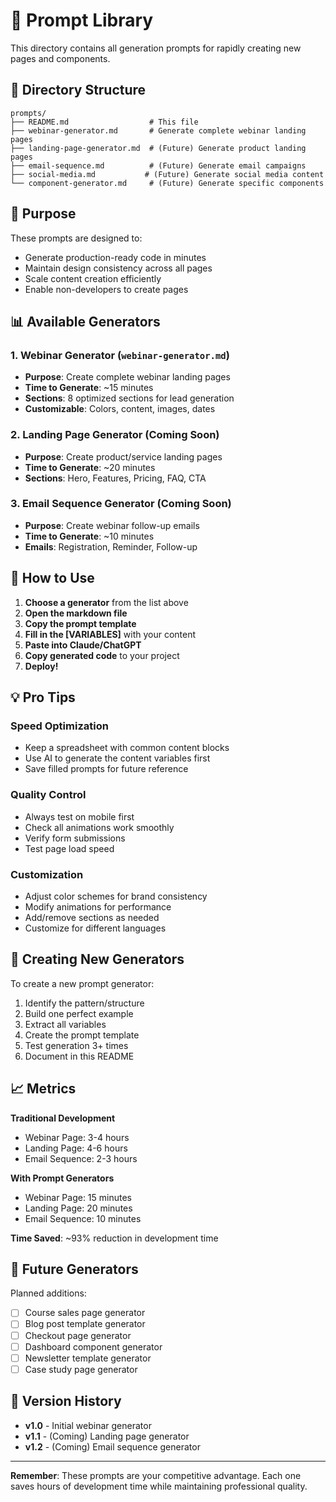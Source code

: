 # 🚀 Prompt Library

This directory contains all generation prompts for rapidly creating new pages and components.

## 📁 Directory Structure

```
prompts/
├── README.md                  # This file
├── webinar-generator.md       # Generate complete webinar landing pages
├── landing-page-generator.md  # (Future) Generate product landing pages
├── email-sequence.md          # (Future) Generate email campaigns
├── social-media.md           # (Future) Generate social media content
└── component-generator.md     # (Future) Generate specific components
```

## 🎯 Purpose

These prompts are designed to:
- Generate production-ready code in minutes
- Maintain design consistency across all pages
- Scale content creation efficiently
- Enable non-developers to create pages

## 📊 Available Generators

### 1. Webinar Generator (`webinar-generator.md`)
- **Purpose**: Create complete webinar landing pages
- **Time to Generate**: ~15 minutes
- **Sections**: 8 optimized sections for lead generation
- **Customizable**: Colors, content, images, dates

### 2. Landing Page Generator (Coming Soon)
- **Purpose**: Create product/service landing pages
- **Time to Generate**: ~20 minutes
- **Sections**: Hero, Features, Pricing, FAQ, CTA

### 3. Email Sequence Generator (Coming Soon)
- **Purpose**: Create webinar follow-up emails
- **Time to Generate**: ~10 minutes
- **Emails**: Registration, Reminder, Follow-up

## 🎨 How to Use

1. **Choose a generator** from the list above
2. **Open the markdown file**
3. **Copy the prompt template**
4. **Fill in the [VARIABLES]** with your content
5. **Paste into Claude/ChatGPT**
6. **Copy generated code** to your project
7. **Deploy!**

## 💡 Pro Tips

### Speed Optimization
- Keep a spreadsheet with common content blocks
- Use AI to generate the content variables first
- Save filled prompts for future reference

### Quality Control
- Always test on mobile first
- Check all animations work smoothly
- Verify form submissions
- Test page load speed

### Customization
- Adjust color schemes for brand consistency
- Modify animations for performance
- Add/remove sections as needed
- Customize for different languages

## 🔧 Creating New Generators

To create a new prompt generator:

1. Identify the pattern/structure
2. Build one perfect example
3. Extract all variables
4. Create the prompt template
5. Test generation 3+ times
6. Document in this README

## 📈 Metrics

**Traditional Development**
- Webinar Page: 3-4 hours
- Landing Page: 4-6 hours
- Email Sequence: 2-3 hours

**With Prompt Generators**
- Webinar Page: 15 minutes
- Landing Page: 20 minutes
- Email Sequence: 10 minutes

**Time Saved**: ~93% reduction in development time

## 🚀 Future Generators

Planned additions:
- [ ] Course sales page generator
- [ ] Blog post template generator
- [ ] Checkout page generator
- [ ] Dashboard component generator
- [ ] Newsletter template generator
- [ ] Case study page generator

## 📝 Version History

- **v1.0** - Initial webinar generator
- **v1.1** - (Coming) Landing page generator
- **v1.2** - (Coming) Email sequence generator

---

**Remember**: These prompts are your competitive advantage. Each one saves hours of development time while maintaining professional quality.